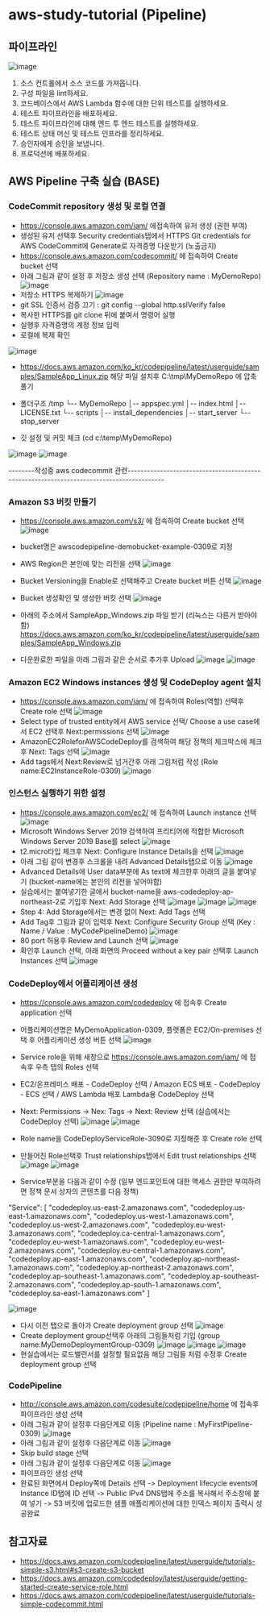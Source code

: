 # aws-study-tutorial (Pipeline)

## 파이프라인
![image](https://user-images.githubusercontent.com/79297534/110262905-6d760480-7ff8-11eb-8a44-604301873a89.png)

1. 소스 컨트롤에서 소스 코드를 가져옵니다.
2. 구성 파일을 lint하세요.
3. 코드베이스에서 AWS Lambda 함수에 대한 단위 테스트를 실행하세요.
4. 테스트 파이프라인을 배포하세요.
5. 테스트 파이프라인에 대해 엔드 투 엔드 테스트를 실행하세요.
6. 테스트 상태 머신 및 테스트 인프라를 정리하세요.
7. 승인자에게 승인을 보냅니다.
8. 프로덕션에 배포하세요.


## AWS Pipeline 구축 실습 (BASE)

### CodeCommit repository 생성 및 로컬 연결
- https://console.aws.amazon.com/iam/ 에접속하여 유저 생성 (권한 부여)
- 생성된 유저 선택후 Security credentials탭에서 HTTPS Git credentials for AWS CodeCommit에 Generate로 자격증명 다운받기 (노출금지)
- https://console.aws.amazon.com/codecommit/ 에 접속하여 Create bucket 선택
- 아래 그림과 같이 설정 후 저장소 생성 선택 (Repository name : MyDemoRepo)
![image](https://user-images.githubusercontent.com/79297534/110452218-5292b580-8108-11eb-9773-290b4b8c778b.png)
- 저장소 HTTPS 복제하기
![image](https://user-images.githubusercontent.com/79297534/110458999-c2586e80-810f-11eb-8559-415b41656469.png)
- git SSL 인증서 검증 끄기 : git config --global http.sslVerify false
- 복사한 HTTPS를 git clone 뒤에 붙여서 명령어 실행
- 실행후 자격증명의 계정 정보 입력
- 로컬에 복제 확인

![image](https://user-images.githubusercontent.com/79297534/110459637-8f62aa80-8110-11eb-9d8e-e35560862d7c.png)

- https://docs.aws.amazon.com/ko_kr/codepipeline/latest/userguide/samples/SampleApp_Linux.zip 해당 파일 설치후 C:\tmp\MyDemoRepo 에 압축풀기
- 폴더구조
/tmp
   └-- MyDemoRepo
       │-- appspec.yml
       │-- index.html
       │-- LICENSE.txt
       └-- scripts
           │-- install_dependencies
           │-- start_server
           └-- stop_server

- 깃 설정 및 커밋 체크 (cd c:\temp\MyDemoRepo)

![image](https://user-images.githubusercontent.com/79297534/110462300-d605d400-8113-11eb-8cb6-942db5ac0517.png)
![image](https://user-images.githubusercontent.com/79297534/110462368-f33aa280-8113-11eb-860b-5c846629d30d.png)


--------작성중 aws codecommit 관련-----------------------------------------------------------------------------------------

### Amazon S3 버킷 만들기
- https://console.aws.amazon.com/s3/ 에 접속하여 Create bucket 선택
![image](https://user-images.githubusercontent.com/79297534/110424399-16e6f400-80e6-11eb-976d-0fef9b3a2b13.png)

- bucket명은 awscodepipeline-demobucket-example-0309로 지정
- AWS Region은 본인에 맞는 리전을 선택
![image](https://user-images.githubusercontent.com/79297534/110425395-a0e38c80-80e7-11eb-856b-b082fbb5aff2.png)
- Bucket Versioning을 Enable로 선택해주고 Create bucket 버튼 선택 
![image](https://user-images.githubusercontent.com/79297534/110425910-7d6d1180-80e8-11eb-86b0-d23707793962.png)
- Bucket 생성확인 및 생성한 버킷 선택
![image](https://user-images.githubusercontent.com/79297534/110426077-ca50e800-80e8-11eb-84b3-038175d0ab64.png)
- 아래의 주소에서 SampleApp_Windows.zip 파일 받기 (리눅스는 다른거 받아야함)
https://docs.aws.amazon.com/ko_kr/codepipeline/latest/userguide/samples/SampleApp_Windows.zip
- 다운완료한 파일을 아래 그림과 같은 순서로 추가후 Upload
![image](https://user-images.githubusercontent.com/79297534/110426591-beb1f100-80e9-11eb-97bc-8c6d254167d0.png)
![image](https://user-images.githubusercontent.com/79297534/110426632-ca9db300-80e9-11eb-9fab-c8916b18cbec.png)

### Amazon EC2 Windows instances 생성 및 CodeDeploy agent 설치
- https://console.aws.amazon.com/iam/ 에 접속하여 Roles(역할) 선택후 Create role 선택
![image](https://user-images.githubusercontent.com/79297534/110427061-7c3ce400-80ea-11eb-8431-a15388756aa3.png)
- Select type of trusted entity에서 AWS service 선택/ Choose a use case에서 EC2 선택후 Next:permissions 선택
![image](https://user-images.githubusercontent.com/79297534/110427660-6e3b9300-80eb-11eb-8b85-a57508682538.png)
- AmazonEC2RoleforAWSCodeDeploy를 검색하여 해당 정책의 체크박스에 체크후 Next: Tags 선택 
![image](https://user-images.githubusercontent.com/79297534/110428307-66c8b980-80ec-11eb-82da-621e79770a5f.png)
- Add tags에서 Next:Review로 넘거간후 아래 그림처럼 작성 (Role name:EC2InstanceRole-0309)
![image](https://user-images.githubusercontent.com/79297534/110428803-3e8d8a80-80ed-11eb-97bd-ffb4002becdc.png)

### 인스턴스 실행하기 위한 설정
- https://console.aws.amazon.com/ec2/ 에 접속하여 Launch instance 선택
![image](https://user-images.githubusercontent.com/79297534/110429118-ca9fb200-80ed-11eb-9810-201c94efe760.png)
- Microsoft Windows Server 2019 검색하여 프리티어에 적합한 Microsoft Windows Server 2019 Base를 select
![image](https://user-images.githubusercontent.com/79297534/110429277-0175c800-80ee-11eb-9fc6-2f615ebfdf9e.png)
- t2.micro타입 체크후 Next: Configure Instance Details을 선택
![image](https://user-images.githubusercontent.com/79297534/110429659-9bd60b80-80ee-11eb-9263-1d5f502f99e6.png)
- 아래 그림 같이 변경후 스크롤을 내려 Advanced Details탭으로 이동
![image](https://user-images.githubusercontent.com/79297534/110430103-3898a900-80ef-11eb-945b-6ccb1a69e4b7.png)
- Advanced Details에 User data부분에 As text에 체크한후 아래의 글을 붙여넣기 (bucket-name에는 본인의 리전을 넣어야함)
- 실습에서는 붙여넣기한 글에서 bucket-name을 aws-codedeploy-ap-northeast-2로 기입후 Next: Add Storage 선택
![image](https://user-images.githubusercontent.com/79297534/110431441-2a4b8c80-80f1-11eb-9dbd-8bb41779b18d.png)
![image](https://user-images.githubusercontent.com/79297534/110430504-d55b4680-80ef-11eb-8f09-d2ee26bd3f92.png)
![image](https://user-images.githubusercontent.com/79297534/110430683-15bac480-80f0-11eb-8dec-b2a3ef33b726.png)
- Step 4: Add Storage에서는 변경 없이 Next: Add Tags 선택
- Add Tag후 그림과 같이 입력후  Next: Configure Security Group 선택 (Key : Name / Value : MyCodePipelineDemo) 
![image](https://user-images.githubusercontent.com/79297534/110432030-f6bd3200-80f1-11eb-9f4f-c56ba1e1e6c2.png)
- 80 port 허용후 Review and Launch 선택
![image](https://user-images.githubusercontent.com/79297534/110434219-e2c6ff80-80f4-11eb-944f-a7c9eb256cd6.png)
- 확인후 Launch 선택, 아래 화면의 Proceed without a key pair 선택후 Launch Instances 선택
![image](https://user-images.githubusercontent.com/79297534/110434680-77316200-80f5-11eb-86a3-60df995147be.png)

### CodeDeploy에서 어플리케이션 생성
- https://console.aws.amazon.com/codedeploy 에 접속후 Create application 선택
- 어플리케이션명은 MyDemoApplication-0309, 플랫폼은 EC2/On-premises 선택 후 어플리케이션 생성 버튼 선택 
![image](https://user-images.githubusercontent.com/79297534/110435607-8fee4780-80f6-11eb-8587-8c8d907df4e6.png)
- Service role을 위해 새창으로 https://console.aws.amazon.com/iam/ 에 접속후 우측 탭의 Roles 선택
- EC2/온프레미스 배포 - CodeDeploy 선택 / Amazon ECS 배포 - CodeDeploy - ECS 선택 / AWS Lambda 배포 Lambda용 CodeDeploy 선택
- Next: Permissions ->  Nex: Tags -> Next: Review 선택 (실습에서는 CodeDeploy 선택)
![image](https://user-images.githubusercontent.com/79297534/110439387-be6e2180-80fa-11eb-9e62-bfa2b5455e7c.png)
![image](https://user-images.githubusercontent.com/79297534/110439667-12790600-80fb-11eb-83f9-cc347344a6bb.png)
- Role name을 CodeDeployServiceRole-3090로 지정해준 후 Create role 선택
- 만들어진 Role선택후 Trust relationships탭에서 Edit trust relationships 선택 
![image](https://user-images.githubusercontent.com/79297534/110440712-502a5e80-80fc-11eb-8c5c-742d642b9449.png)
![image](https://user-images.githubusercontent.com/79297534/110441225-dd6db300-80fc-11eb-8336-044be1495e7e.png)

- Service부분을 다음과 같이 수정 (일부 엔드포인트에 대한 액세스 권한만 부여하려면 정책 문서 상자의 콘텐츠를 다음 정책)

 "Service": [
                    "codedeploy.us-east-2.amazonaws.com",
                    "codedeploy.us-east-1.amazonaws.com",
                    "codedeploy.us-west-1.amazonaws.com",
                    "codedeploy.us-west-2.amazonaws.com",
                    "codedeploy.eu-west-3.amazonaws.com",
                    "codedeploy.ca-central-1.amazonaws.com",
                    "codedeploy.eu-west-1.amazonaws.com",
                    "codedeploy.eu-west-2.amazonaws.com",
                    "codedeploy.eu-central-1.amazonaws.com",
                    "codedeploy.ap-east-1.amazonaws.com",
                    "codedeploy.ap-northeast-1.amazonaws.com",
                    "codedeploy.ap-northeast-2.amazonaws.com",
                    "codedeploy.ap-southeast-1.amazonaws.com",
                    "codedeploy.ap-southeast-2.amazonaws.com",
                    "codedeploy.ap-south-1.amazonaws.com",
                    "codedeploy.sa-east-1.amazonaws.com"
                ]

![image](https://user-images.githubusercontent.com/79297534/110442466-3722ad00-80fe-11eb-9c6a-7cc57e560188.png)

- 다시 이전 탭으로 돌아가 Create deployment group 선택
![image](https://user-images.githubusercontent.com/79297534/110436942-2707cf00-80f8-11eb-8fba-c4d84f3dbc3c.png)
- Create deployment group선택후 아래의 그림들처럼 기입 (group name:MyDemoDeploymentGroup-0309) 
![image](https://user-images.githubusercontent.com/79297534/110443469-49511b00-80ff-11eb-985c-24d4b6555619.png)
![image](https://user-images.githubusercontent.com/79297534/110443668-84534e80-80ff-11eb-9a51-5dc3a5db164c.png)
![image](https://user-images.githubusercontent.com/79297534/110443773-a351e080-80ff-11eb-8cd5-8886eb3338e3.png)
- 현실습에서는 로드밸런서를 설정할 필요없음 해당 그림들 처럼 수정후  Create deployment group 선택

### CodePipeline 
- http://console.aws.amazon.com/codesuite/codepipeline/home 에 접속후 파이프라인 생성 선택
- 아래 그림과 같이 설정후 다음단계로 이동 (Pipeline name : MyFirstPipeline-0309)
![image](https://user-images.githubusercontent.com/79297534/110446149-33912500-8102-11eb-9946-627172c6cfae.png)
- 아래 그림과 같이 설정후 다음단계로 이동
![image](https://user-images.githubusercontent.com/79297534/110446586-b4e8b780-8102-11eb-9a11-8d653acb8d94.png)
- Skip build stage 선택
- 아래 그림과 같이 설정후 다음단계로 이동 
![image](https://user-images.githubusercontent.com/79297534/110447412-8ddeb580-8103-11eb-9927-70b473208c89.png)
- 파이프라인 생성 선택
- 완료된 화면에서 Deploy쪽에 Details 선택 -> Deployment lifecycle events에 Instance ID탭에 ID 선택 -> Public IPv4 DNS탭에 주소를 복사해서 주소창에 붙여 넣기 -> S3 버킷에 업로드한 샘플 애플리케이션에 대한 인덱스 페이지 출력시 성공완료

## 참고자료
- https://docs.aws.amazon.com/codepipeline/latest/userguide/tutorials-simple-s3.html#s3-create-s3-bucket
- https://docs.aws.amazon.com/codedeploy/latest/userguide/getting-started-create-service-role.html
- https://docs.aws.amazon.com/codepipeline/latest/userguide/tutorials-simple-codecommit.html
